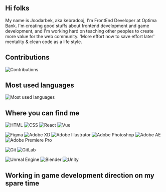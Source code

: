 ## Hi folks

My name is Joodarbek, aka kebradooj, I'm FrontEnd Developer at Optima Bank. I'm creating good stuffs about frontend development and game development, and I'm working hard on teaching other peoples to create more value for the web community. 'More effort now to save effort later' mentality & clean code as a life style.


## Contributions

<img src="https://github-readme-stats.vercel.app/api?username=kebradooj&show_icons=true&count_private=true&title_color=b794f4&text_color=ffffff&icon_color=ffffff&bg_color=1a202c&include_all_commits=true" alt="Contributions" />

## Most used languages

<img src="https://github-readme-stats.vercel.app/api/top-langs/?username=kebradooj&layout=compact&title_color=553c9a&text_color=1a202c" alt="Most used languages" />

## Where you can find me

![HTML](https://img.shields.io/badge/html%20-%23E34F26.svg?&style=for-the-badge&logo=html5&logoColor=white)
![CSS](https://img.shields.io/badge/css%20-%231572B6.svg?&style=for-the-badge&logo=css3)
![React](https://img.shields.io/badge/-React-blue?&style=for-the-badge&logo=react)
![Vue](https://img.shields.io/badge/-Vue-green?&style=for-the-badge&logo=vue.js)

![Figma](https://img.shields.io/badge/figma%20-%23f24e1e.svg?&style=for-the-badge&logo=figma&logoColor=white)
![Adobe XD](https://img.shields.io/badge/adobexd%20-%23ff26be.svg?&style=for-the-badge&logo=adobe-xd&logoColor=white)
![Adobe Illustrator](https://img.shields.io/badge/Illustrator%20-%23ff9a00.svg?&style=for-the-badge&logo=adobe-illustrator&logoColor=white)
![Adobe Photoshop](https://img.shields.io/badge/photoshop%20-%2331A8FF.svg?&style=for-the-badge&logo=adobe-photoshop&logoColor=white)
![Adobe AE](https://img.shields.io/badge/aftereffects%20-%239999FF.svg?&style=for-the-badge&logo=adobe-after-effects&logoColor=white)
![Adobe Premiere Pro](https://img.shields.io/badge/premierepro%20-%23EA77FF.svg?&style=for-the-badge&logo=adobe-after-effects&logoColor=white)

![Git](https://img.shields.io/badge/git%20-%23F05033.svg?&style=for-the-badge&logo=git&logoColor=white)
![GitLab](https://img.shields.io/badge/gitlab%20-%23FCA121.svg?&style=for-the-badge&logo=gitlab)

![Unreal Engine](https://img.shields.io/badge/unrealengine%20-%23313131.svg?&style=for-the-badge&logo=unreal-engine)
![Blender](https://img.shields.io/badge/blender%20-%23f5792a.svg?&style=for-the-badge&logo=blender&logoColor=white)
![Unity](https://img.shields.io/badge/unity%20-%23000000.svg?&style=for-the-badge&logo=unity)
## Working in game development direction on my spare time
